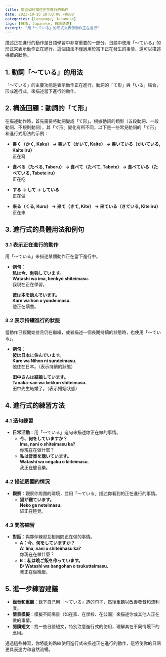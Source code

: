 ```yaml
---
title: 學習如何描述正在進行的動作
date: 2023-10-16 20:00:00 +0800
categories: [Language, Japanese]
tags: [日語, Japanese, 日語基礎] 
excerpt: "用「〜ている」的形式來表示動作正在進行"
---
```


描述正在進行的動作是日語學習中非常重要的一部分。日語中使用「〜ている」的形式來表示動作正在進行。這個語法不僅適用於當下正在發生的事情，還可以描述持續的狀態。

## **1. 動詞「〜ている」的用法**

「〜ている」的主要功能是表示動作正在進行。動詞的「て形」與「いる」結合，形成進行式，來描述當下進行的動作。

## **2. 構造回顧：動詞的「て形」**

在描述動作時，首先需要將動詞變成「て形」。根據動詞的類型（五段動詞、一段動詞、不規則動詞），其「て形」變化有所不同。以下是一些常見動詞的「て形」和進行式用法的示例：

- **書く（かく, Kaku） → 書いて（かいて, Kaite） → 書いている（かいている, Kaite iru）**  
  正在寫

- **食べる（たべる, Taberu） → 食べて（たべて, Tabete） → 食べている（たべている, Tabete iru）**  
  正在吃

- **する → して → している**  
  正在做

- **来る（くる, Kuru） → 来て（きて, Kite） → 来ている（きている, Kite iru）**  
  正在來

## **3. 進行式的具體用法和例句**

### **3.1 表示正在進行的動作**
用「〜ている」來描述某個動作正在當下進行中。

- **例句**：  
  **私は今、勉強しています。**  
  **Watashi wa ima, benkyō shiteimasu.**  
  我現在正在學習。

  **彼は本を読んでいます。**  
  **Kare wa hon o yondeimasu.**  
  他正在讀書。

### **3.2 表示持續進行的狀態**
當動作已經開始並且仍在繼續，或者描述一個長期持續的狀態時，也使用「〜ている」。

- **例句**：  
  **彼は日本に住んでいます。**  
  **Kare wa Nihon ni sundeimasu.**  
  他住在日本。（表示持續的狀態）

  **田中さんは結婚しています。**  
  **Tanaka-san wa kekkon shiteimasu.**  
  田中先生結婚了。（表示婚姻狀態）

## **4. 進行式的練習方法**

### **4.1 造句練習**
- **日常活動**：用「〜ている」造句來描述你正在做的事情。
  - **今、何をしていますか？**  
    **Ima, nani o shiteimasu ka?**  
    你現在在做什麼？
  - **私は音楽を聴いています。**  
    **Watashi wa ongaku o kiiteimasu.**  
    我正在聽音樂。

### **4.2 描述周圍的情況**
- **觀察**：觀察你周圍的環境，並用「〜ている」描述你看到的正在進行的事情。
  - **猫が寝ています。**  
    **Neko ga neteimasu.**  
    貓正在睡覺。

### **4.3 問答練習**
- **對話**：與夥伴練習互相詢問正在做的事情。
  - **A：今、何をしていますか？**  
    **A: Ima, nani o shiteimasu ka?**  
    你現在在做什麼？
  - **B：私は晩ご飯を作っています。**  
    **B: Watashi wa bangohan o tsukutteimasu.**  
    我正在做晚飯。

## **5. 進一步練習建議**

- **錄音和重聽**：錄下自己用「〜ている」造的句子，然後重聽以改善發音和流利度。
- **情景模擬**：模擬不同場景（如在家、在學校、在公園）來描述你或其他人正在做的事情。
- **閱讀短文**：找一些日語短文，特別注意進行式的使用，理解其在不同情境下的應用。

通過這些練習，你將能夠熟練使用進行式來描述正在進行的動作，這將使你的日語更具表達力和自然流暢。
